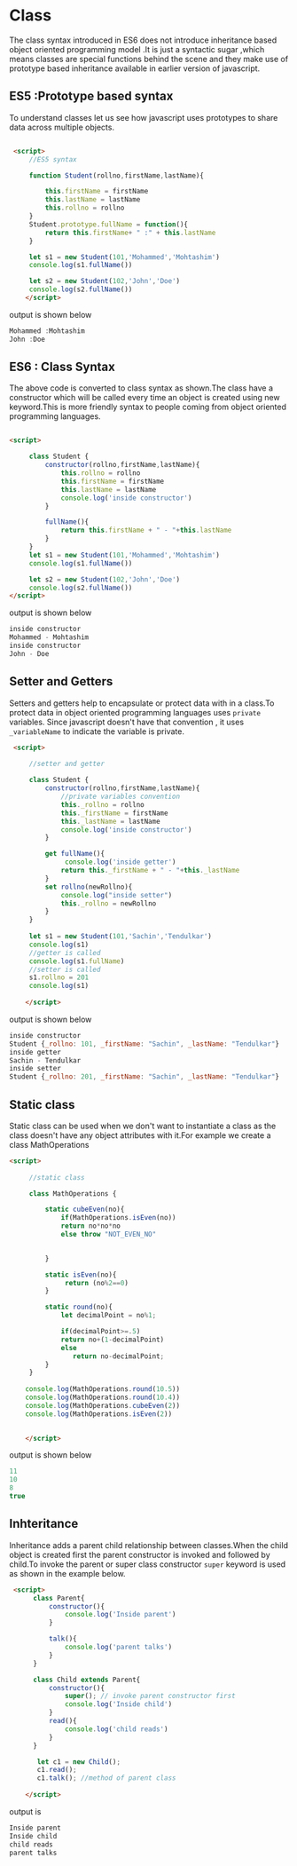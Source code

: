 # Class

<!-- reference form mozilla docs mdn classes -->
The class syntax introduced in ES6 does not introduce inheritance based object oriented programming model  .It is just a syntactic sugar ,which means classes are special functions behind the scene and they make use of prototype based inheritance available in earlier version of javascript.

## ES5 :Prototype based syntax

To understand classes let us see how javascript uses prototypes to share data across multiple objects.

```html

 <script>
     //ES5 syntax

     function Student(rollno,firstName,lastName){

         this.firstName = firstName
         this.lastName = lastName
         this.rollno = rollno
     }
     Student.prototype.fullName = function(){
         return this.firstName+ " :" + this.lastName
     }

     let s1 = new Student(101,'Mohammed','Mohtashim')
     console.log(s1.fullName())

     let s2 = new Student(102,'John','Doe')
     console.log(s2.fullName())
    </script>

```

output is shown below

```js
Mohammed :Mohtashim
John :Doe
```

## ES6 : Class Syntax

The above code is converted to class syntax as shown.The class have a constructor which will be called every time an object is created using new keyword.This is more friendly syntax to people coming from object oriented programming languages.

```html

<script>

     class Student {
         constructor(rollno,firstName,lastName){
             this.rollno = rollno
             this.firstName = firstName
             this.lastName = lastName
             console.log('inside constructor')
         }

         fullName(){
             return this.firstName + " - "+this.lastName
         }
     }
     let s1 = new Student(101,'Mohammed','Mohtashim')
     console.log(s1.fullName())

     let s2 = new Student(102,'John','Doe')
     console.log(s2.fullName())
</script>

```

output is shown below

```js
inside constructor
Mohammed - Mohtashim
inside constructor
John - Doe

```

## Setter and Getters

Setters and getters help to encapsulate or protect data with in a class.To protect data in object oriented programming languages uses `private` variables. Since javascript doesn't have that convention , it uses `_variableName` to indicate the variable is private.


```html
 <script>
     
     //setter and getter

     class Student {
         constructor(rollno,firstName,lastName){
             //private variables convention
             this._rollno = rollno
             this._firstName = firstName
             this._lastName = lastName
             console.log('inside constructor')
         }

         get fullName(){
              console.log('inside getter')
             return this._firstName + " - "+this._lastName
         }
         set rollno(newRollno){
             console.log("inside setter")
             this._rollno = newRollno
         }
     }
     
     let s1 = new Student(101,'Sachin','Tendulkar')
     console.log(s1)
     //getter is called
     console.log(s1.fullName)
     //setter is called
     s1.rollno = 201
     console.log(s1)
     
    </script>

```

output is shown below

```js
inside constructor
Student {_rollno: 101, _firstName: "Sachin", _lastName: "Tendulkar"}
inside getter
Sachin - Tendulkar
inside setter
Student {_rollno: 201, _firstName: "Sachin", _lastName: "Tendulkar"}


```


## Static class

Static class can be used when we don't want to instantiate a class as the class doesn't have any object attributes with it.For example we create a class MathOperations


```html
<script>
     
     //static class

     class MathOperations {

         static cubeEven(no){
             if(MathOperations.isEven(no))
             return no*no*no
             else throw "NOT_EVEN_NO"

 
         }

         static isEven(no){
              return (no%2==0)
         }

         static round(no){
             let decimalPoint = no%1;

             if(decimalPoint>=.5)
             return no+(1-decimalPoint)
             else
                return no-decimalPoint;
         }
     }
    
    console.log(MathOperations.round(10.5))
    console.log(MathOperations.round(10.4))
    console.log(MathOperations.cubeEven(2))
    console.log(MathOperations.isEven(2))

     
    </script>

```

output is shown below

```js
11
10
8
true

```

## Inhteritance

Inheritance adds a parent child relationship between classes.When the child object is created first the parent constructor is invoked and followed by child.To invoke the parent or super class constructor `super` keyword is used as shown in the example below.

```html
 <script>
      class Parent{
          constructor(){
              console.log('Inside parent')
          }

          talk(){
              console.log('parent talks')
          }
      }

      class Child extends Parent{
          constructor(){
              super(); // invoke parent constructor first
              console.log('Inside child')
          }
          read(){
              console.log('child reads')
          }
      }

       let c1 = new Child();
       c1.read();
       c1.talk(); //method of parent class
     
    </script>


```

output is 

```js
Inside parent
Inside child
child reads
parent talks

```